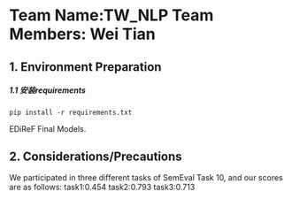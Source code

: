 # Team Name:TW_NLP    Team Members: Wei Tian

## 1. Environment Preparation

##### 1.1 安装requirements

```
pip install -r requirements.txt 
```
EDiReF Final Models.

## 2. Considerations/Precautions


We participated in three different tasks of SemEval Task 10, and our scores are as follows:
    task1:0.454
    task2:0.793
    task3:0.713




